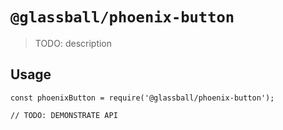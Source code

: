 # `@glassball/phoenix-button`

> TODO: description

## Usage

```
const phoenixButton = require('@glassball/phoenix-button');

// TODO: DEMONSTRATE API
```
